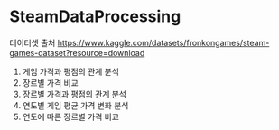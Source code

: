 # SteamDataProcessing
데이터셋 출처
https://www.kaggle.com/datasets/fronkongames/steam-games-dataset?resource=download

1. 게임 가격과 평점의 관계 분석
2. 장르별 가격 비교
3. 장르별 가격과 평점의 관계 분석
4. 연도별 게임 평균 가격 변화 분석
5. 연도에 따른 장르별 가격 비교
